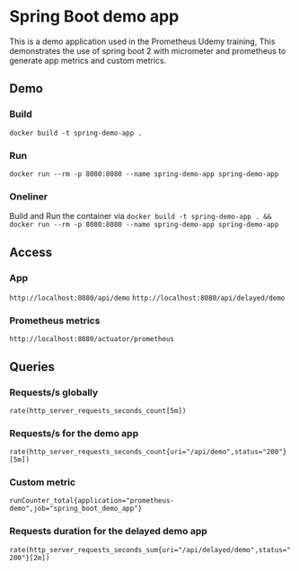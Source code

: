 # Spring Boot demo app

This is a demo application used in the Prometheus Udemy training, This demonstrates the use of spring boot 2 with micrometer and prometheus to generate app metrics and custom metrics.

## Demo

### Build
`docker build -t spring-demo-app .`

### Run
`docker run --rm -p 8080:8080 --name spring-demo-app spring-demo-app`

### Oneliner
Build and Run the container via `docker build -t spring-demo-app . && docker run --rm -p 8080:8080 --name spring-demo-app spring-demo-app`

## Access
### App
`http://localhost:8080/api/demo`
`http://localhost:8080/api/delayed/demo`

### Prometheus metrics
`http://localhost:8080/actuator/prometheus`


## Queries

### Requests/s globally
`rate(http_server_requests_seconds_count[5m])`

### Requests/s for the demo app
`rate(http_server_requests_seconds_count{uri="/api/demo",status="200"}[5m])`

### Custom metric
`runCounter_total{application="prometheus-demo",job="spring_boot_demo_app"}`

### Requests duration for the delayed demo app
`rate(http_server_requests_seconds_sum{uri="/api/delayed/demo",status="200"}[2m])`

